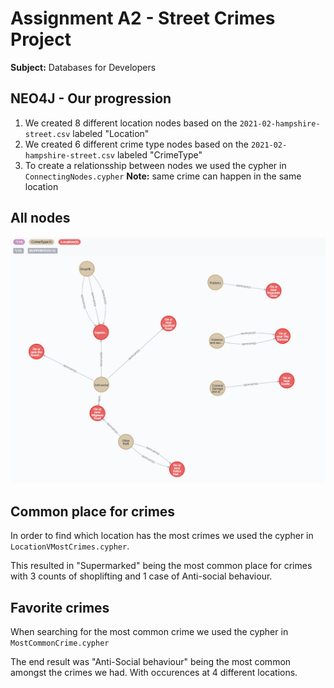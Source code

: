 # Assignment A2 - Street Crimes Project 
**Subject:** Databases for Developers

## NEO4J - Our progression
1. We created 8 different location nodes based on the ```2021-02-hampshire-street.csv``` labeled "Location"
2. We created 6 different crime type nodes based on the ```2021-02-hampshire-street.csv``` labeled "CrimeType"
3. To create a relationsship between nodes we used the cypher in ```ConnectingNodes.cypher```
**Note:** same crime can happen in the same location

## All nodes
![Nodes](https://github.com/Cosby1992/CPH-business-assingments/blob/master/Databases/StreetCrime/fig/figure.PNG "Nodes")

## Common place for crimes
In order to find which location has the most crimes we used the cypher in ```LocationVMostCrimes.cypher```.
 
This resulted in "Supermarked" being the most common place for crimes with 3 counts of shoplifting and 1 case of Anti-social behaviour.

## Favorite crimes
When searching for the most common crime we used the cypher in ```MostCommonCrime.cypher```

The end result was "Anti-Social behaviour" being the most common amongst the crimes we had.
With occurences at 4 different locations.

